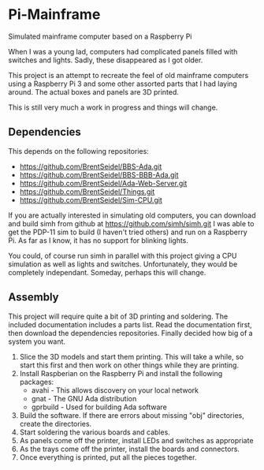 # Pi-Mainframe
Simulated mainframe computer based on a Raspberry Pi

When I was a young lad, computers had complicated panels filled with
switches and lights.  Sadly, these disappeared as I got older.

This project is an attempt to recreate the feel of old mainframe computers
using a Raspberry Pi 3 and some other assorted parts that I had laying
around.  The actual boxes and panels are 3D printed.

This is still very much a work in progress and things will change.

## Dependencies
This depends on the following repositories:
* https://github.com/BrentSeidel/BBS-Ada.git
* https://github.com/BrentSeidel/BBS-BBB-Ada.git
* https://github.com/BrentSeidel/Ada-Web-Server.git
* https://github.com/BrentSeidel/Things.git
* https://github.com/BrentSeidel/Sim-CPU.git

If you are actually interested in simulating old computers, you can
download and build simh from github at https://github.com/simh/simh.git
I was able to get the PDP-11 sim to build (I haven't tried others) and
run on a Raspberry Pi.  As far as I know, it has no support for blinking
lights.

You could, of course run simh in parallel with this project giving a
CPU simulation as well as lights and switches.  Unfortunately, they would
be completely independant.  Someday, perhaps this will change.

## Assembly
This project will require quite a bit of 3D printing and soldering.  The
included documentation includes a parts list.  Read the documentation
first, then download the dependencies repositories.  Finally decided
how big of a system you want.
1. Slice the 3D models and start them printing.  This will take a while,
   so start this first and then work on other things while they are printing.
2. Install Raspberian on the Raspberry Pi and install the following packages:
   * avahi - This allows discovery on your local network
   * gnat - The GNU Ada distribution
   * gprbuild - Used for building Ada software
3. Build the software.  If there are errors about missing "obj" directories,
   create the directories.
4. Start soldering the various boards and cables.
5. As panels come off the printer, install LEDs and switches as appropriate
6. As the trays come off the printer, install the boards and connectors.
7. Once everything is printed, put all the pieces together.
